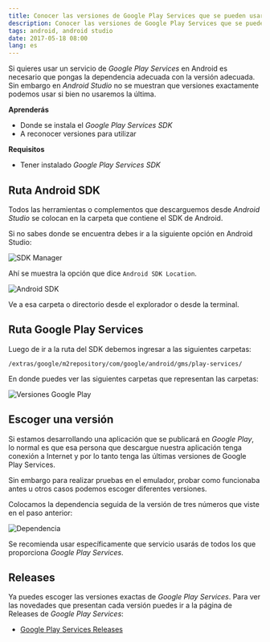 ```yaml
---
title: Conocer las versiones de Google Play Services que se pueden usar
description: Conocer las versiones de Google Play Services que se pueden usar
tags: android, android studio
date: 2017-05-18 08:00
lang: es
---
```


Si quieres usar un servicio de _Google Play Services_ en Android es necesario que pongas la dependencia adecuada con la versión adecuada. Sin embargo en _Android Studio_ no se muestran que versiones exactamente podemos usar si bien no usaremos la última.

**Aprenderás**

* Donde se instala el _Google Play Services SDK_
* A reconocer versiones para utilizar

**Requisitos**

* Tener instalado _Google Play Services SDK_

## Ruta Android SDK

Todos las herramientas o complementos que descarguemos desde _Android Studio_ se colocan en la carpeta que contiene el SDK de Android.

Si no sabes donde se encuentra debes ir a la siguiente opción en Android Studio:

![SDK Manager](https://firebasestorage.googleapis.com/v0/b/maksha-41f4f.appspot.com/o/labs%2Fver-versiones-google-play-services%2Fsdk-manager.png?alt=media&token=93fc8c14-4fd1-4966-ba5d-e4139044e56b)

Ahí se muestra la opción que dice `Android SDK Location`.

![Android SDK](https://firebasestorage.googleapis.com/v0/b/maksha-41f4f.appspot.com/o/labs%2Fver-versiones-google-play-services%2Fandroid-sdk.png?alt=media&token=c8cc6605-4aca-457f-b559-97cd727d2779)

Ve a esa carpeta o directorio desde el explorador o desde la terminal.

## Ruta Google Play Services

Luego de ir a la ruta del SDK debemos ingresar a las siguientes carpetas:

```
/extras/google/m2repository/com/google/android/gms/play-services/
```

En donde puedes ver las siguientes carpetas que representan las carpetas:

![Versiones Google Play](https://firebasestorage.googleapis.com/v0/b/maksha-41f4f.appspot.com/o/labs%2Fver-versiones-google-play-services%2Fversiones-play-services.png?alt=media&token=2645ab52-6d77-4d95-8158-473a97a8e110)

## Escoger una versión

Si estamos desarrollando una aplicación que se publicará en _Google Play_, lo normal es que esa persona que descargue nuestra aplicación tenga conexión a Internet y por lo tanto tenga las últimas versiones de Google Play Services.

Sin embargo para realizar pruebas en el emulador, probar como funcionaba antes u otros casos podemos escoger diferentes versiones.

Colocamos la dependencia seguida de la versión de tres números que viste en el paso anterior:

![Dependencia](https://firebasestorage.googleapis.com/v0/b/maksha-41f4f.appspot.com/o/labs%2Fver-versiones-google-play-services%2Fdependecies.png?alt=media&token=090e0b3f-92c2-4907-ac08-1c0ff9328743)

Se recomienda usar específicamente que servicio usarás de todos los que proporciona _Google Play Services_.

## Releases

Ya puedes escoger las versiones exactas de _Google Play Services_. Para ver las novedades que presentan cada versión puedes ir a la página de Releases de _Google Play Services_:

* [Google Play Services Releases](https://developers.google.com/android/guides/releases)